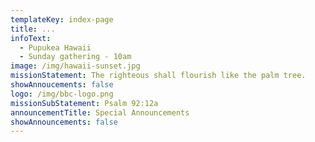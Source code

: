 ```yaml
---
templateKey: index-page
title: ...
infoText:
  - Pupukea Hawaii
  - Sunday gathering - 10am
image: /img/hawaii-sunset.jpg
missionStatement: The righteous shall flourish like the palm tree.
showAnnoucements: false
logo: /img/bbc-logo.png
missionSubStatement: Psalm 92:12a
announcementTitle: Special Announcements
showAnnouncements: false
---
```

